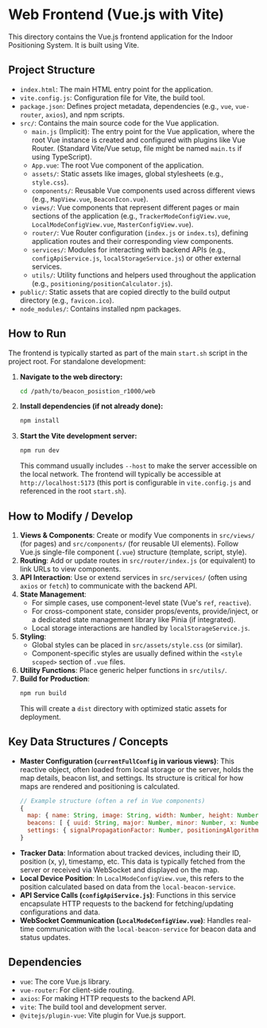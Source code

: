 # Web Frontend (Vue.js with Vite)

This directory contains the Vue.js frontend application for the Indoor Positioning System. It is built using Vite.

## Project Structure

-   `index.html`: The main HTML entry point for the application.
-   `vite.config.js`: Configuration file for Vite, the build tool.
-   `package.json`: Defines project metadata, dependencies (e.g., `vue`, `vue-router`, `axios`), and npm scripts.
-   `src/`: Contains the main source code for the Vue application.
    -   `main.js` (Implicit): The entry point for the Vue application, where the root Vue instance is created and configured with plugins like Vue Router. (Standard Vite/Vue setup, file might be named `main.ts` if using TypeScript).
    -   `App.vue`: The root Vue component of the application.
    -   `assets/`: Static assets like images, global stylesheets (e.g., `style.css`).
    -   `components/`: Reusable Vue components used across different views (e.g., `MapView.vue`, `BeaconIcon.vue`).
    -   `views/`: Vue components that represent different pages or main sections of the application (e.g., `TrackerModeConfigView.vue`, `LocalModeConfigView.vue`, `MasterConfigView.vue`).
    -   `router/`: Vue Router configuration (`index.js` or `index.ts`), defining application routes and their corresponding view components.
    -   `services/`: Modules for interacting with backend APIs (e.g., `configApiService.js`, `localStorageService.js`) or other external services.
    -   `utils/`: Utility functions and helpers used throughout the application (e.g., `positioning/positionCalculator.js`).
-   `public/`: Static assets that are copied directly to the build output directory (e.g., `favicon.ico`).
-   `node_modules/`: Contains installed npm packages.

## How to Run

The frontend is typically started as part of the main `start.sh` script in the project root. For standalone development:

1.  **Navigate to the web directory:**
    ```bash
    cd /path/to/beacon_posistion_r1000/web
    ```
2.  **Install dependencies (if not already done):**
    ```bash
    npm install
    ```
3.  **Start the Vite development server:**
    ```bash
    npm run dev
    ```
    This command usually includes `--host` to make the server accessible on the local network.
    The frontend will typically be accessible at `http://localhost:5173` (this port is configurable in `vite.config.js` and referenced in the root `start.sh`).

## How to Modify / Develop

1.  **Views & Components**: Create or modify Vue components in `src/views/` (for pages) and `src/components/` (for reusable UI elements). Follow Vue.js single-file component (`.vue`) structure (template, script, style).
2.  **Routing**: Add or update routes in `src/router/index.js` (or equivalent) to link URLs to view components.
3.  **API Interaction**: Use or extend services in `src/services/` (often using `axios` or `fetch`) to communicate with the backend API.
4.  **State Management**: 
    -   For simple cases, use component-level state (Vue's `ref`, `reactive`).
    -   For cross-component state, consider props/events, provide/inject, or a dedicated state management library like Pinia (if integrated).
    -   Local storage interactions are handled by `localStorageService.js`.
5.  **Styling**: 
    -   Global styles can be placed in `src/assets/style.css` (or similar).
    -   Component-specific styles are usually defined within the `<style scoped>` section of `.vue` files.
6.  **Utility Functions**: Place generic helper functions in `src/utils/`.
7.  **Build for Production**:
    ```bash
    npm run build
    ```
    This will create a `dist` directory with optimized static assets for deployment.

## Key Data Structures / Concepts

-   **Master Configuration (`currentFullConfig` in various views)**: This reactive object, often loaded from local storage or the server, holds the map details, beacon list, and settings. Its structure is critical for how maps are rendered and positioning is calculated.
    ```javascript
    // Example structure (often a ref in Vue components)
    {
      map: { name: String, image: String, width: Number, height: Number, origin: Object, ppm: Number, entities: Array },
      beacons: [ { uuid: String, major: Number, minor: Number, x: Number, y: Number, txPower: Number, name: String, deviceId: String } ],
      settings: { signalPropagationFactor: Number, positioningAlgorithm: String, showTrails: Boolean, /* ...other settings */ }
    }
    ```
-   **Tracker Data**: Information about tracked devices, including their ID, position (x, y), timestamp, etc. This data is typically fetched from the server or received via WebSocket and displayed on the map.
-   **Local Device Position**: In `LocalModeConfigView.vue`, this refers to the position calculated based on data from the `local-beacon-service`.
-   **API Service Calls (`configApiService.js`)**: Functions in this service encapsulate HTTP requests to the backend for fetching/updating configurations and data.
-   **WebSocket Communication (`LocalModeConfigView.vue`)**: Handles real-time communication with the `local-beacon-service` for beacon data and status updates.

## Dependencies

-   `vue`: The core Vue.js library.
-   `vue-router`: For client-side routing.
-   `axios`: For making HTTP requests to the backend API.
-   `vite`: The build tool and development server.
-   `@vitejs/plugin-vue`: Vite plugin for Vue.js support. 